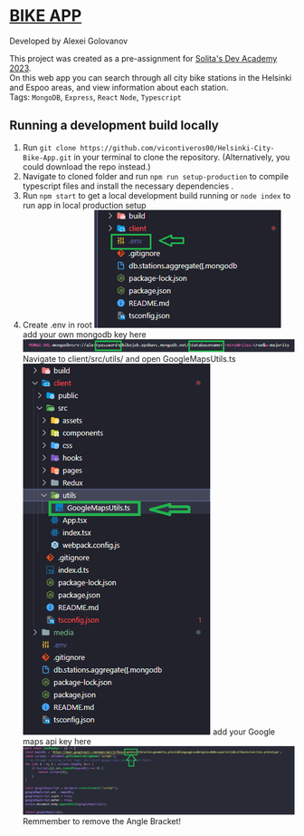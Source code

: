 # [BIKE APP](https://dev-academy-assignment.onrender.com/)

Developed by Alexei Golovanov

This project was created as a pre-assignment for [Solita's Dev Academy 2023](https://github.com/solita/dev-academy-2023-exercise).<br>
On this web app you can search through all city bike stations in the Helsinki and Espoo areas, and view information about each station.<br>
Tags: `MongoDB`, `Express`, `React` `Node`, `Typescript`

## Running a development build locally

1. Run `git clone https://github.com/vicontiveros00/Helsinki-City-Bike-App.git` in your terminal to clone the repository. (Alternatively, you could download the repo instead.)
2. Navigate to cloned folder and run `npm run setup-production` to compile typescript files and install the necessary dependencies .
3. Run `npm start` to get a local development build running or `node index` to run app in local production setup
4. Create .env in root ![create env](/media/env.png)<br>
add your own mongodb key here ![add mongourl](/media/mongoUrl.png)
Navigate to client/src/utils/ and open GoogleMapsUtils.ts ![findGoogleUtils](/media/pathToGoogle.png)
add your Google maps api key here ![add googleapi](/media/googleApiKey.png)
Remmember to remove the Angle Bracket!
